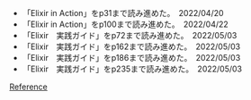 - 「Elixir in Action」をp31まで読み進めた。　2022/04/20
- 「Elixir in Action」をp100まで読み進めた。　2022/04/22
- 「Elixir　実践ガイド」をp72まで読み進めた。　2022/05/03
- 「Elixir　実践ガイド」をp162まで読み進めた。　2022/05/03
- 「Elixir　実践ガイド」をp186まで読み進めた。　2022/05/03
- 「Elixir　実践ガイド」をp235まで読み進めた。　2022/05/03

[Reference](https://www.manning.com/books/elixir-in-action-second-edition)
